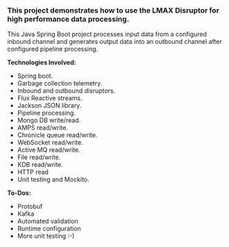 ### This project demonstrates how to use the LMAX Disruptor for high performance data processing.  

This Java Spring Boot project processes input data from a configured inbound channel and generates output data into an outbound channel after configured pipeline processing.

**Technologies Involved:**
+ Spring boot.
+ Garbage collection telemetry.
+ Inbound and outbound disruptors.
+ Flux Reactive streams.
+ Jackson JSON library.
+ Pipeline processing.
+ Mongo DB write/read.
+ AMPS read/write.
+ Chronicle queue read/write.
+ WebSocket read/write.
+ Active MQ read/write.
+ File read/write.
+ KDB read/write.
+ HTTP read
+ Unit testing and Mockito.

**To-Dos:** 
* Protobuf
* Kafka
* Automated validation
* Runtime configuration
* More unit testing :-)





